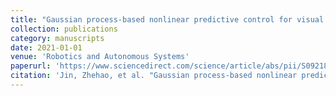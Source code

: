 ```yaml
---
title: "Gaussian process-based nonlinear predictive control for visual servoing of constrained mobile robots with unknown dynamics"
collection: publications
category: manuscripts
date: 2021-01-01
venue: 'Robotics and Autonomous Systems'
paperurl: 'https://www.sciencedirect.com/science/article/abs/pii/S0921889020305522'
citation: 'Jin, Zhehao, et al. "Gaussian process-based nonlinear predictive control for visual servoing of constrained mobile robots with unknown dynamics." Robotics and Autonomous Systems 136 (2021): 103712.'
---
```

